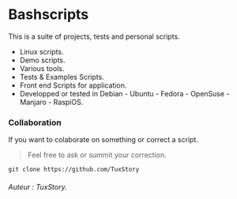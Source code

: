 
# Bashscripts

This is a suite of projects, tests and personal scripts.

- Linux scripts.    
- Demo scripts. 
- Various tools.  
- Tests & Examples Scripts.  
- Front end Scripts for application.  
- Developped or tested in Debian - Ubuntu - Fedora - OpenSuse - Manjaro - RaspiOS.   

### Collaboration

If you want to colaborate on something or correct a script.
> Feel free to ask or summit your correction.    

`git clone https://github.com/TuxStory`  

###### Auteur : *TuxStory*. 

